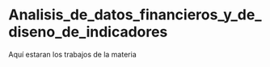 # Analisis_de_datos_financieros_y_de_diseno_de_indicadores
 Aquí estaran los trabajos de la materia
